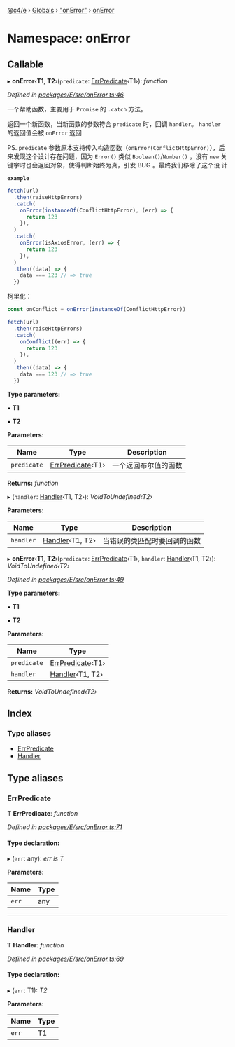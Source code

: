 [@c4/e](../README.md) › [Globals](../globals.md) › ["onError"](_onerror_.md) › [onError](_onerror_.onerror.md)

# Namespace: onError

## Callable

▸ **onError**‹**T1**, **T2**›(`predicate`: [ErrPredicate](_onerror_.onerror.md#errpredicate)‹T1›): _function_

_Defined in [packages/E/src/onError.ts:46](https://github.com/bolasblack/js-metarepo/blob/aad8249/packages/E/src/onError.ts#L46)_

一个帮助函数，主要用于 `Promise` 的 `.catch` 方法。

返回一个新函数，当新函数的参数符合 `predicate` 时，回调 `handler`。
`handler` 的返回值会被 `onError` 返回

PS. `predicate` 参数原本支持传入构造函数（`onError(ConflictHttpError)`），后
来发现这个设计存在问题，因为 `Error()` 类似 `Boolean()`/`Number()` ，没有
`new` 关键字时也会返回对象，使得判断始终为真，引发 BUG 。最终我们移除了这个设
计

**`example`**

```js
fetch(url)
  .then(raiseHttpErrors)
  .catch(
    onError(instanceOf(ConflictHttpError), (err) => {
      return 123
    }),
  )
  .catch(
    onError(isAxiosError, (err) => {
      return 123
    }),
  )
  .then((data) => {
    data === 123 // => true
  })
```

柯里化：

```js
const onConflict = onError(instanceOf(ConflictHttpError))

fetch(url)
  .then(raiseHttpErrors)
  .catch(
    onConflict((err) => {
      return 123
    }),
  )
  .then((data) => {
    data === 123 // => true
  })
```

**Type parameters:**

▪ **T1**

▪ **T2**

**Parameters:**

| Name        | Type                                                  | Description          |
| ----------- | ----------------------------------------------------- | -------------------- |
| `predicate` | [ErrPredicate](_onerror_.onerror.md#errpredicate)‹T1› | 一个返回布尔值的函数 |

**Returns:** _function_

▸ (`handler`: [Handler](_onerror_.onerror.md#handler)‹T1, T2›): _VoidToUndefined‹T2›_

**Parameters:**

| Name      | Type                                            | Description                  |
| --------- | ----------------------------------------------- | ---------------------------- |
| `handler` | [Handler](_onerror_.onerror.md#handler)‹T1, T2› | 当错误的类匹配时要回调的函数 |

▸ **onError**‹**T1**, **T2**›(`predicate`: [ErrPredicate](_onerror_.onerror.md#errpredicate)‹T1›, `handler`: [Handler](_onerror_.onerror.md#handler)‹T1, T2›): _VoidToUndefined‹T2›_

_Defined in [packages/E/src/onError.ts:49](https://github.com/bolasblack/js-metarepo/blob/aad8249/packages/E/src/onError.ts#L49)_

**Type parameters:**

▪ **T1**

▪ **T2**

**Parameters:**

| Name        | Type                                                  |
| ----------- | ----------------------------------------------------- |
| `predicate` | [ErrPredicate](_onerror_.onerror.md#errpredicate)‹T1› |
| `handler`   | [Handler](_onerror_.onerror.md#handler)‹T1, T2›       |

**Returns:** _VoidToUndefined‹T2›_

## Index

### Type aliases

- [ErrPredicate](_onerror_.onerror.md#errpredicate)
- [Handler](_onerror_.onerror.md#handler)

## Type aliases

### ErrPredicate

Ƭ **ErrPredicate**: _function_

_Defined in [packages/E/src/onError.ts:71](https://github.com/bolasblack/js-metarepo/blob/aad8249/packages/E/src/onError.ts#L71)_

#### Type declaration:

▸ (`err`: any): _err is T_

**Parameters:**

| Name  | Type |
| ----- | ---- |
| `err` | any  |

---

### Handler

Ƭ **Handler**: _function_

_Defined in [packages/E/src/onError.ts:69](https://github.com/bolasblack/js-metarepo/blob/aad8249/packages/E/src/onError.ts#L69)_

#### Type declaration:

▸ (`err`: T1): _T2_

**Parameters:**

| Name  | Type |
| ----- | ---- |
| `err` | T1   |
